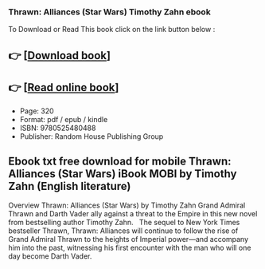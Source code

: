 ### Thrawn: Alliances (Star Wars) Timothy Zahn ebook

To Download or Read This book click on the link button below :

## 👉  [**[Download book](http://ebooksharez.info/download.php?group=book&from=github.com&id=469208&lnk=1063 "Download book")**]

## 👉  [**[Read online book](http://ebooksharez.info/download.php?group=book&from=github.com&id=469208&lnk=1063 "Read online book")**]


* Page: 320
* Format: pdf / epub / kindle
* ISBN: 9780525480488
* Publisher: Random House Publishing Group



## Ebook txt free download for mobile Thrawn: Alliances (Star Wars) iBook MOBI by Timothy Zahn (English literature)


Overview
Thrawn: Alliances (Star Wars) by Timothy Zahn Grand Admiral Thrawn and Darth Vader ally against a threat to the Empire in this new novel from bestselling author Timothy Zahn.
 
 The sequel to New York Times bestseller Thrawn, Thrawn: Alliances will continue to follow the rise of Grand Admiral Thrawn to the heights of Imperial power—and accompany him into the past, witnessing his first encounter with the man who will one day become Darth Vader.



